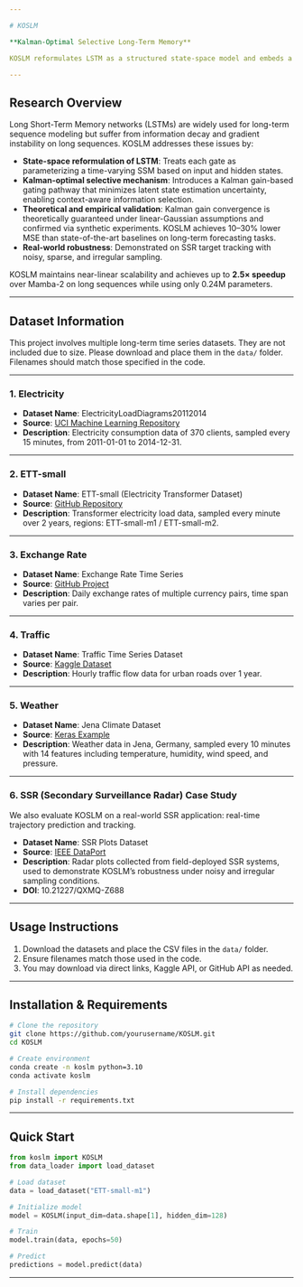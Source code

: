 ```yaml
---

# KOSLM

**Kalman-Optimal Selective Long-Term Memory**

KOSLM reformulates LSTM as a structured state-space model and embeds a Kalman-optimal selective gating mechanism. It enables context-aware long-term sequence modeling, improving forecasting accuracy, stability, and scalability. KOSLM demonstrates strong performance across standard benchmarks and real-world Secondary Surveillance Radar (SSR) target tracking.

---
```


## Research Overview

Long Short-Term Memory networks (LSTMs) are widely used for long-term sequence modeling but suffer from information decay and gradient instability on long sequences. KOSLM addresses these issues by:

* **State-space reformulation of LSTM**: Treats each gate as parameterizing a time-varying SSM based on input and hidden states.
* **Kalman-optimal selective mechanism**: Introduces a Kalman gain-based gating pathway that minimizes latent state estimation uncertainty, enabling context-aware information selection.
* **Theoretical and empirical validation**: Kalman gain convergence is theoretically guaranteed under linear-Gaussian assumptions and confirmed via synthetic experiments. KOSLM achieves 10–30% lower MSE than state-of-the-art baselines on long-term forecasting tasks.
* **Real-world robustness**: Demonstrated on SSR target tracking with noisy, sparse, and irregular sampling.

KOSLM maintains near-linear scalability and achieves up to **2.5× speedup** over Mamba-2 on long sequences while using only 0.24M parameters.

---

## Dataset Information

This project involves multiple long-term time series datasets. They are not included due to size. Please download and place them in the `data/` folder. Filenames should match those specified in the code.

---

### 1. Electricity

* **Dataset Name**: ElectricityLoadDiagrams20112014
* **Source**: [UCI Machine Learning Repository](https://archive.ics.uci.edu/ml/datasets/electricityloaddiagrams20112014)
* **Description**: Electricity consumption data of 370 clients, sampled every 15 minutes, from 2011-01-01 to 2014-12-31.

---

### 2. ETT-small

* **Dataset Name**: ETT-small (Electricity Transformer Dataset)
* **Source**: [GitHub Repository](https://github.com/zhouhaoyi/ETDataset)
* **Description**: Transformer electricity load data, sampled every minute over 2 years, regions: ETT-small-m1 / ETT-small-m2.

---

### 3. Exchange Rate

* **Dataset Name**: Exchange Rate Time Series
* **Source**: [GitHub Project](https://github.com/bala-1409/Foreign-Exchange-Rate-Time-Series-Data-science-Project)
* **Description**: Daily exchange rates of multiple currency pairs, time span varies per pair.

---

### 4. Traffic

* **Dataset Name**: Traffic Time Series Dataset
* **Source**: [Kaggle Dataset](https://www.kaggle.com/datasets/stealthtechnologies/traffic-time-series-dataset)
* **Description**: Hourly traffic flow data for urban roads over 1 year.

---

### 5. Weather

* **Dataset Name**: Jena Climate Dataset
* **Source**: [Keras Example](https://keras.io/examples/timeseries/timeseries_weather_forecasting/)
* **Description**: Weather data in Jena, Germany, sampled every 10 minutes with 14 features including temperature, humidity, wind speed, and pressure.

---

### 6. SSR (Secondary Surveillance Radar) Case Study

We also evaluate KOSLM on a real-world SSR application: real-time trajectory prediction and tracking.

* **Dataset Name**: SSR Plots Dataset
* **Source**: [IEEE DataPort](https://ieee-dataport.org/documents/10.21227/qxmq-z688)
* **Description**: Radar plots collected from field-deployed SSR systems, used to demonstrate KOSLM’s robustness under noisy and irregular sampling conditions.
* **DOI**: 10.21227/QXMQ-Z688

---

## Usage Instructions

1. Download the datasets and place the CSV files in the `data/` folder.
2. Ensure filenames match those used in the code.
3. You may download via direct links, Kaggle API, or GitHub API as needed.

---

## Installation & Requirements

```bash
# Clone the repository
git clone https://github.com/yourusername/KOSLM.git
cd KOSLM

# Create environment
conda create -n koslm python=3.10
conda activate koslm

# Install dependencies
pip install -r requirements.txt
```

---

## Quick Start

```python
from koslm import KOSLM
from data_loader import load_dataset

# Load dataset
data = load_dataset("ETT-small-m1")

# Initialize model
model = KOSLM(input_dim=data.shape[1], hidden_dim=128)

# Train
model.train(data, epochs=50)

# Predict
predictions = model.predict(data)
```

---


